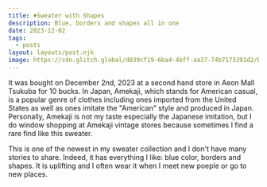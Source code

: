 ```yaml
---
title: ♦️Sweater with Shapes
description: Blue, borders and shapes all in one
date: 2023-12-02
tags:
  - posts
layout: layouts/post.njk
image: https://cdn.glitch.global/d039cf19-6ba4-4bff-aa37-74b7173391d2/DSC00900.jpg?v=1704766649746
---
```


It was bought on December 2nd, 2023 at a second hand store in Aeon Mall Tsukuba for 10 bucks. In Japan, Amekaji, which stands for American casual, is a popular genre of clothes including ones imported from the United States as well as ones imitate the "American" style and produced in Japan. Personally, Amekaji is not my taste especially the Japanese imitation, but I do window shopping at Amekaji vintage stores because sometimes I find a rare find like this sweater.

This is one of the newest in my sweater collection and I don't have many stories to share. Indeed, it has everything I like: blue color, borders and shapes. It is uplifting and I often wear it when I meet new poeple or go to new places.